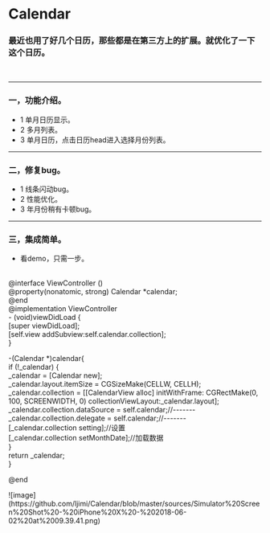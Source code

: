 # Calendar

### 最近也用了好几个日历，那些都是在第三方上的扩展。就优化了一下这个日历。

<br>

----
 
### 一，功能介绍。

* 1 单月日历显示。
* 2 多月列表。
* 3 单月日历，点击日历head进入选择月份列表。

-----

### 二，修复bug。
* 1 线条闪动bug。
* 2 性能优化。
* 3 年月份稍有卡顿bug。

-----

### 三，集成简单。
* 看demo，只需一步。
 <br>
<div>
@interface ViewController ()
  <br>
@property(nonatomic, strong) Calendar *calendar;
  <br>
@end
  <br>
@implementation ViewController
  <br>
- (void)viewDidLoad {
  <br>
    [super viewDidLoad];
  <br>
    [self.view addSubview:self.calendar.collection];
  <br>
}
  <br>


-(Calendar *)calendar{
 <br>
    if (!_calendar) {
     <br>
        _calendar = [Calendar new];
         <br>
        _calendar.layout.itemSize = CGSizeMake(CELLW, CELLH);
         <br>
        _calendar.collection = [[CalendarView alloc] initWithFrame: CGRectMake(0, 100, SCREENWIDTH, 0) collectionViewLayout:_calendar.layout];
         <br>
        _calendar.collection.dataSource = self.calendar;//-------
         <br>
        _calendar.collection.delegate = self.calendar;//-------
         <br>
        [_calendar.collection setting];//设置
         <br>
        [_calendar.collection setMonthDate];//加载数据
         <br>
    }
     <br>
    return _calendar;
     <br>
}
 <br>

@end
 <br>
</div>
![image](https://github.com/ljimi/Calendar/blob/master/sources/Simulator%20Screen%20Shot%20-%20iPhone%20X%20-%202018-06-02%20at%2009.39.41.png)


